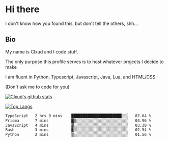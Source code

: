 

# Hi there
I don't know how you found this, but don't tell the others, shh...

## Bio
My name is Clxud and I code stuff.

The only purpose this profile serves is to host whatever projects I decide to make

I am fluent in Python, Typescript, Javascript, Java, Lua, and HTML/CSS



(Don't ask me to code for you)

[![Clxud's github stats](https://github-readme-stats.vercel.app/api?username=cloudwithax&count_private=true&theme=dark&show_icons=true)](https://github.com/anuraghazra/github-readme-stats) 

[![Top Langs](https://github-readme-stats.vercel.app/api/top-langs/?username=cloudwithax&theme=dark)](https://github.com/anuraghazra/github-readme-stats)

<!--START_SECTION:waka-->

```txt
TypeScript   2 hrs 9 mins    ██████████████████████░░░   87.64 %
Prisma       7 mins          █▒░░░░░░░░░░░░░░░░░░░░░░░   04.96 %
JavaScript   4 mins          ▓░░░░░░░░░░░░░░░░░░░░░░░░   03.30 %
Bash         3 mins          ▓░░░░░░░░░░░░░░░░░░░░░░░░   02.54 %
Python       2 mins          ▒░░░░░░░░░░░░░░░░░░░░░░░░   01.56 %
```

<!--END_SECTION:waka-->







